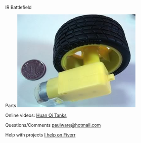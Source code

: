 IR Battlefield 

Parts
  <img src="images/wheels.jpg">
  
Online videos:
  [Huan Qi Tanks](http://www.youtube.com/watch?v=K-tgRfZG1ec)    
  
Questions/Comments
  paulware@hotmail.com
  
Help with projects
  [I help on Fiverr](http://fiverr.com/paulware/help-with-your-arduino-project)
  